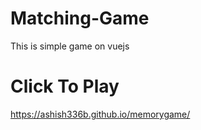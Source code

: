 # Matching-Game
This is simple game on vuejs

# Click To Play
https://ashish336b.github.io/memorygame/
